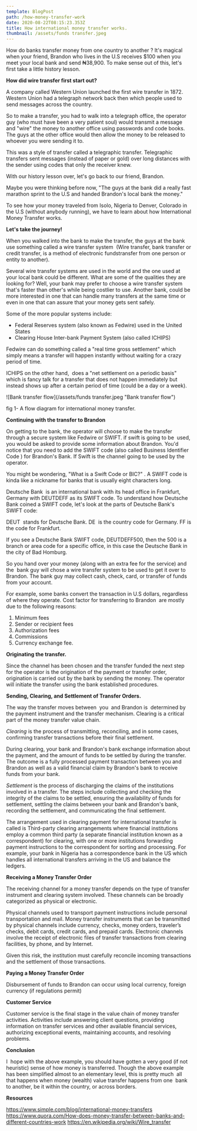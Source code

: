 ```yaml
---
template: BlogPost
path: /how-money-transfer-work
date: 2020-08-22T08:15:23.353Z
title: How international money transfer works.
thumbnail: /assets/funds transfer.jpeg
---
```

How do banks transfer money from one country to another ? It's magical when your friend, Brandon who lives in the U.S receives $100 when you meet your local bank and send ₦38,900. To make sense out of this, let's first take a little history lesson. 

**How did wire transfer first start out?**

A company called Western Union launched the first wire transfer in 1872. Western Union had a telegraph network back then which people used to send messages across the country.

 So to make a transfer, you had to walk into a telegraph office, the operator guy (who must have been a very patient soul) would transmit a message and "wire" the money to another office using passwords and code books. The guys at the other office would then allow the money to be released to whoever you were sending it to.

This was a style of transfer called a telegraphic transfer. Telegraphic transfers sent messages (instead of paper or gold) over long distances with the sender using codes that only the receiver knew.

With our history lesson over, let's go back to our friend, Brandon.

Maybe you were thinking before now, "The guys at the bank did a really fast marathon sprint to the U.S and handed Brandon's local bank the money."

To see how your money traveled from Isolo, Nigeria to Denver, Colorado in the U.S (without anybody running), we have to learn about how International Money Transfer works.

**Let's take the journey!**

When you walked into the bank to make the transfer, the guys at the bank use something called a wire transfer system  (Wire transfer, bank transfer or credit transfer, is a method of electronic fundstransfer from one person or entity to another).

Several wire transfer systems are used in the world and the one used at your local bank could be different. What are some of the qualities they are looking for? Well, your bank may prefer to choose a wire transfer system that's faster than other's while being costlier to use. Another bank, could be more interested in one that can handle many transfers at the same time or even in one that can assure that your money gets sent safely.

Some of the more popular systems include:

* Federal Reserves system (also known as Fedwire) used in the United States
* Clearing House Inter-bank Payment System (also called ICHIPS)

Fedwire can do something called a "real time gross settlement" which simply means a transfer will happen instantly without waiting for a crazy period of time.

ICHIPS on the other hand,  does a "net settlement on a periodic basis" which is fancy talk for a transfer that does not happen immediately but instead shows up after a certain period of time (could be a day or a week).

![Bank transfer flow](/assets/funds transfer.jpeg "Bank transfer flow")

fig 1- A flow diagram for international money transfer.

**Continuing with the transfer to Brandon**

  On getting to the bank, the operator will choose to make the transfer through a secure system like Fedwire or SWIFT. if swift is going to be  used, you would be asked to provide some information about Brandon. You'd notice that you need to add the SWIFT code (also called Business Identifier Code ) for Brandon's Bank. If Swift is the channel going to be used by the operator.

You might be wondering, "What is a Swift Code or BIC?" . A SWIFT code is kinda like a nickname for banks that is usually eight characters long. 

Deutsche Bank  is an international bank with its head office in Frankfurt, Germany with DEUTDEFF as its SWIFT code. To understand how Deutsche Bank coined a SWIFT code, let's look at the parts of Deutsche Bank's SWIFT code:

DEUT  stands for Deutsche Bank. DE  is the country code for Germany. FF  is the code for Frankfurt.

If you see a Deutsche Bank SWIFT code, DEUTDEFF500, then the 500 is a branch or area code for a specific office, in this case the Deutsche Bank in the city of Bad Homburg.

So you hand over your money (along with an extra fee for the service) and the  bank guy will chose a wire transfer system to be used to get it over to Brandon. The bank guy may collect cash, check, card, or transfer of funds from your account.

For example, some banks convert the transaction in U.S dollars, regardless of where they operate. Cost factor for transferring to Brandon  are mostly due to the following reasons:

1. Minimum fees
2. Sender or recipient fees
3. Authorization fees
4. Commissions
5. Currency exchange fee.

**Originating the transfer.**

 Since the channel has been chosen and the transfer funded the next step for the operator is the origination of the payment or transfer order, origination is carried out by the bank by sending the money. The operator will initiate the transfer using the bank established procedures.

**Sending, Clearing, and Settlement of Transfer Orders.**

 The way the transfer moves between  you  and Brandon is  determined by the payment instrument and the transfer mechanism. Clearing is a critical part of the money transfer value chain. 

*Clearing* is the process of transmitting, reconciling, and in some cases, confirming transfer transactions before their final settlement.

During clearing, your bank and Brandon's bank exchange information about the payment, and the amount of funds to be settled by during the transfer. The outcome is a fully processed payment transaction between you and Brandon as well as a valid financial claim by Brandon's bank to receive funds from your bank.

*Settlement* is the process of discharging the claims of the institutions involved in a transfer. The steps include collecting and checking the integrity of the claims to be settled, ensuring the availability of funds for settlement, settling the claims between your bank and Brandon's bank, recording the settlement, and communicating the final settlement.

The arrangement used in clearing payment for international transfer is called is Third-party clearing arrangements where financial institutions employ a common third party (a separate financial institution known as a correspondent) for clearing, with one or more institutions forwarding payment instructions to the correspondent for sorting and processing. For example, your bank in Nigeria has a correspondence bank in the US which handles all international transfers arriving in the US and balance the ledgers.

**Receiving a Money Transfer Order** 

The receiving channel for a money transfer depends on the type of transfer instrument and clearing system involved. These channels can be broadly categorized as physical or electronic.

Physical channels used to transport payment instructions include personal transportation and mail. Money transfer instruments that can be transmitted by physical channels include currency, checks, money orders, traveler’s checks, debit cards, credit cards, and prepaid cards. Electronic channels involve the receipt of electronic files of transfer transactions from clearing facilities, by phone, and by Internet.

Given this risk, the institution must carefully reconcile incoming transactions and the settlement of those transactions.

**Paying a Money Transfer Order** 

Disbursement of funds to Brandon can occur using local currency, foreign currency (if regulations permit) 

**Customer Service** 

Customer service is the final stage in the value chain of money transfer activities. Activities include answering client questions, providing information on transfer services and other available financial services, authorizing exceptional events, maintaining accounts, and resolving problems.

**Conclusion**

 I  hope with the above example, you should have gotten a very good (if not  heuristic) sense of how money is transferred. Though the above example  has been simplified almost to an elementary level, this is pretty much  all that happens when money (wealth) value transfer happens from one  bank to another, be it within the country, or across borders.

**Resources**

https://www.simple.com/blog/international-money-transfers https://www.quora.com/How-does-money-transfer-between-banks-and-different-countries-work https://en.wikipedia.org/wiki/Wire_transfer
